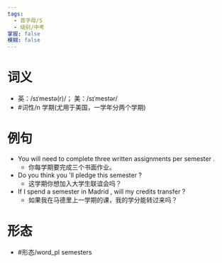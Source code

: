 ```yaml
---
tags:
  - 首字母/S
  - 级别/中考
掌握: false
模糊: false
---
```

# 词义
- 英：/sɪˈmestə(r)/； 美：/sɪˈmestər/
- #词性/n  学期(尤用于美国，一学年分两个学期)
# 例句
- You will need to complete three written assignments per semester .
	- 你每学期要完成三个书面作业。
- Do you think you 'll pledge this semester ?
	- 这学期你想加入大学生联谊会吗？
- If I spend a semester in Madrid , will my credits transfer ?
	- 如果我在马德里上一学期的课，我的学分能转过来吗？
# 形态
- #形态/word_pl semesters
